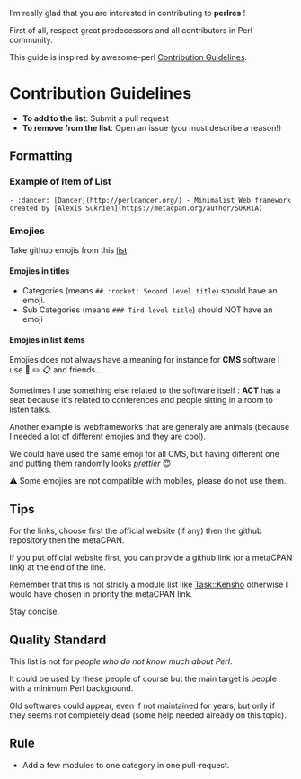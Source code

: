 I’m really glad that you are interested in contributing to **perlres** !

First of all, respect great predecessors and all contributors in Perl community.

This guide is inspired by awesome-perl [Contribution Guidelines](https://github.com/hachiojipm/awesome-perl/blob/master/CONTRIBUTING.md).

# Contribution Guidelines

* **To add to the list**: Submit a pull request
* **To remove from the list**: Open an issue (you must describe a reason!)

## Formatting
### Example of Item of List

```
- :dancer: [Dancer](http://perldancer.org/) - Minimalist Web framework created by [Alexis Sukrieh](https://metacpan.org/author/SUKRIA)
```

### Emojies
Take github emojis from this [list](https://gist.github.com/rxaviers/7360908)

#### Emojies in titles
- Categories (means `## :rocket: Second level title`) should have an emoji.
- Sub Categories (means `### Tird level title`) should NOT have an emoji 

#### Emojies in list items

Emojies does not always have a meaning for instance for **CMS** software I use :memo: :pencil2: :clipboard: and friends...

Sometimes I use something else related to the software itself : **ACT** has a seat because it's related to conferences and people sitting in a room to listen talks.

Another example is webframeworks that are generaly are animals (because I needed a lot of different emojies and they are cool). 

We could have used the same emoji for all CMS, but having different one and putting them randomly looks *prettier* :innocent:

:warning: Some emojies are not compatible with mobiles, please do not use them.

## Tips

For the links, choose first the official website (if any) then the github repository then the metaCPAN.

If you put official website first, you can provide a github link (or a metaCPAN link) at the end of the line.

Remember that this is not stricly a module list like [Task::Kensho](https://github.com/EnlightenedPerlOrganisation/task-kensho) otherwise I would have chosen in priority the metaCPAN link.

Stay concise.

## Quality Standard

This list is not for *people who do not know much about Perl*. 

It could be used by these people of course but the main target is people with a minimum Perl background.

Old softwares could appear, even if not maintained for years, but only if they seems not completely dead (some help needed already on this topic).

## Rule

* Add a few modules to one category in one pull-request.
